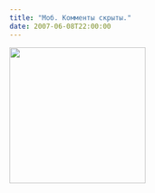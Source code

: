 ```yaml
---
title: "Моб. Комменты скрыты."
date: 2007-06-08T22:00:00
---
```


<P><IMG title="" height=240 src="http://pics.livejournal.com/ardara/pic/00046cd6">

<A href="http://pics.livejournal.com/ardara/pic/00046cd6" target=_blank></A></P>
